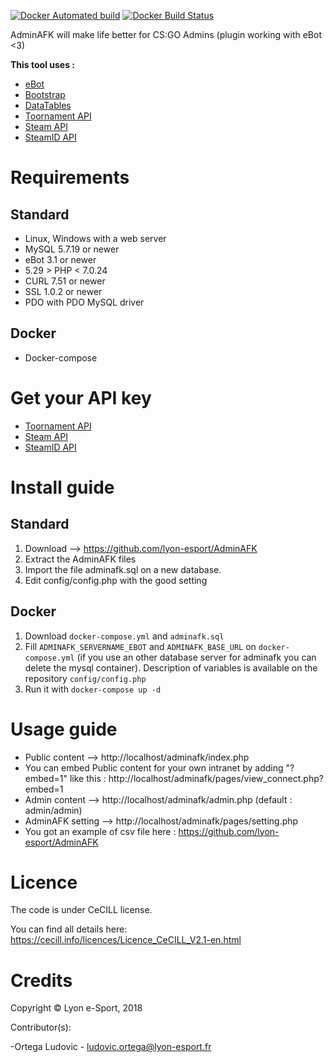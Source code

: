 [![Docker Automated build](https://img.shields.io/docker/cloud/automated/lyonesport/adminafk?style=flat-square)](https://hub.docker.com/r/lyonesport/adminafk)
[![Docker Build Status](https://img.shields.io/docker/cloud/build/lyonesport/adminafk?style=flat-square)](https://hub.docker.com/r/lyonesport/adminafk)

AdminAFK will make life better for CS:GO Admins (plugin working with eBot <3)

**This tool uses :**

* [eBot](http://www.esport-tools.net/ebot/)
* [Bootstrap](https://getbootstrap.com/docs/4.0/getting-started/introduction/)
* [DataTables](https://datatables.net/)
* [Toornament API](https://www.toornament.com/)
* [Steam API](https://developer.valvesoftware.com/wiki/Steam_Web_API/)
* [SteamID API](https://steamid.eu/)

# Requirements
## Standard

* Linux, Windows with a web server
* MySQL 5.7.19 or newer
* eBot 3.1 or newer
* 5.29 > PHP < 7.0.24
* CURL 7.51 or newer
* SSL 1.0.2 or newer
* PDO with PDO MySQL driver

## Docker
* Docker-compose

# Get your API key

* [Toornament API](https://developer.toornament.com/v2/overview/get-started?_locale=en)
* [Steam API](https://steamcommunity.com/dev/apikey)
* [SteamID API](https://steamid.eu/steamidapi/)

# Install guide
## Standard

1. Download –> https://github.com/lyon-esport/AdminAFK
2. Extract the AdminAFK files
3. Import the file adminafk.sql on a new database.
4. Edit config/config.php with the good setting

## Docker
1. Download `docker-compose.yml` and `adminafk.sql`
2. Fill `ADMINAFK_SERVERNAME_EBOT` and `ADMINAFK_BASE_URL` on `docker-compose.yml` (if you use an other database server for adminafk you can delete the mysql container). Description of variables is available on the repository `config/config.php`
3. Run it with `docker-compose up -d`

# Usage guide

* Public content –> http://localhost/adminafk/index.php
* You can embed Public content for your own intranet by adding "?embed=1" like this : http://localhost/adminafk/pages/view_connect.php?embed=1
* Admin content –> http://localhost/adminafk/admin.php (default : admin/admin)
* AdminAFK setting –> http://localhost/adminafk/pages/setting.php
* You got an example of csv file here : https://github.com/lyon-esport/AdminAFK

# Licence

The code is under CeCILL license.

You can find all details here: https://cecill.info/licences/Licence_CeCILL_V2.1-en.html

# Credits

Copyright © Lyon e-Sport, 2018

Contributor(s):

-Ortega Ludovic - ludovic.ortega@lyon-esport.fr
